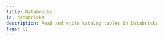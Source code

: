 ```yaml
---
title: Databricks
id: databricks
description: Read and write catalog tables in Databricks
tags: []
---
```

